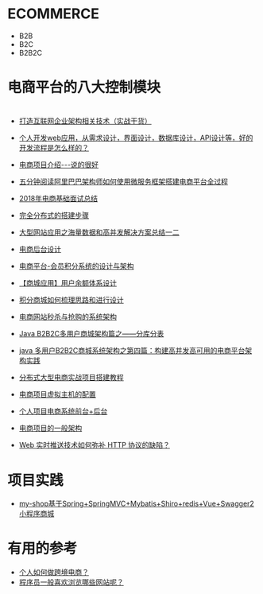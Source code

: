 # ECOMMERCE


* B2B
* B2C
* B2B2C

# 电商平台的八大控制模块
 
# 
* [打造互联网企业架构相关技术（实战干货）](https://blog.csdn.net/qq_27384769/article/details/79439922)
* [个人开发web应用，从需求设计，界面设计，数据库设计，API设计等，好的开发流程是怎么样的？](https://www.zhihu.com/question/24976128)
* [电商项目介绍---说的很好](https://blog.csdn.net/qq_35661171/article/details/78524293)
* [五分钟阅读阿里巴巴架构师如何使用微服务框架搭建电商平台全过程](https://blog.csdn.net/pingdouble/article/details/79527044)
* [2018年电商基础面试总结](https://blog.csdn.net/u011330276/article/details/82712687)
* [完全分布式的搭建步骤](https://blog.csdn.net/Jack184317/article/details/80688750)
* [大型网站应用之海量数据和高并发解决方案总结一二](https://blog.csdn.net/xlgen157387/article/details/53230138)
* [电商后台设计](https://blog.csdn.net/HQZ820844012/article/details/80641252)
* [电商平台-会员积分系统的设计与架构](https://blog.csdn.net/yu15163158717/article/details/80981158)
* [【商城应用】用户余额体系设计](https://blog.csdn.net/linzhiqiang0316/article/details/84573165)
* [积分商城如何梳理思路和进行设计](https://blog.csdn.net/pmcaff2008/article/details/78795355)
* [电商网站秒杀与抢购的系统架构](https://blog.csdn.net/HQZ820844012/article/details/80623247)
* [Java B2B2C多用户商城架构篇之——分库分表]()

* [java 多用户B2B2C商城系统架构之第四篇：构建高并发高可用的电商平台架构实践](https://blog.csdn.net/imjcoder/article/details/80764918)
* [分布式大型电商实战项目搭建教程](https://blog.csdn.net/qq_26857649/article/details/79356187)
* [电商项目虚拟主机的配置](https://blog.csdn.net/fanyao4144/article/details/78959171)
* [个人项目电商系统前台+后台](https://blog.csdn.net/CarryBest/article/details/80545893)
* [电商项目的一般架构](https://blog.csdn.net/qq_32827261/article/details/77523003)
* [Web 实时推送技术如何弥补 HTTP 协议的缺陷？](https://blog.csdn.net/csdnnews/article/details/88549335)


# 项目实践

* [my-shop基于Spring+SpringMVC+Mybatis+Shiro+redis+Vue+Swagger2小程序商城](https://github.com/stevenli91748/my-shop)


# 有用的参考
 * [个人如何做跨境电商？](https://www.zhihu.com/question/26070928/answer/648289947?utm_source=wechat_session&utm_medium=social&utm_oi=991812777480134656)
 * [程序员一般喜欢浏览哪些网站呢？](https://www.zhihu.com/question/283272958/answer/598956527?utm_source=wechat_session&utm_medium=social&utm_oi=991812777480134656)
